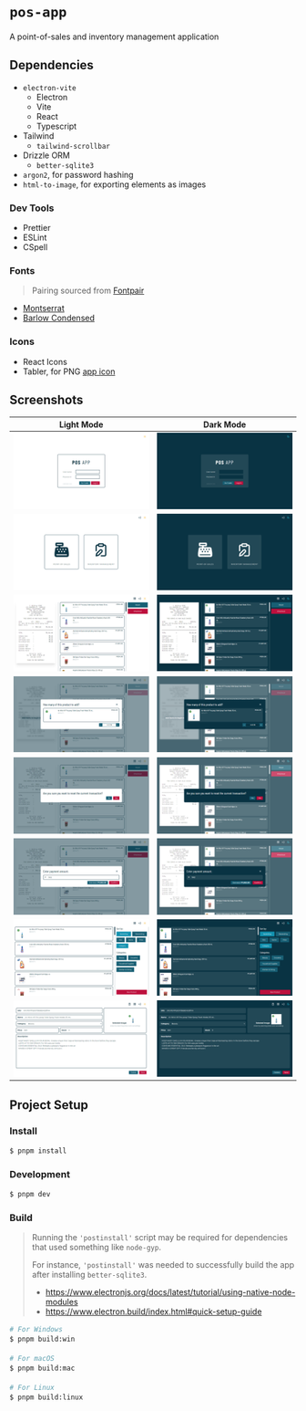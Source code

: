 # `pos-app`

A point-of-sales and inventory management application

## Dependencies

- `electron-vite`
  - Electron
  - Vite
  - React
  - Typescript
- Tailwind
  - `tailwind-scrollbar`
- Drizzle ORM
  - `better-sqlite3`
- `argon2`, for password hashing
- `html-to-image`, for exporting elements as images

### Dev Tools

- Prettier
- ESLint
- CSpell

### Fonts

> Pairing sourced from [Fontpair](https://www.fontpair.co/pairings/barlow-condensed-montserrat)

- [Montserrat](https://fonts.google.com/specimen/Montserrat)
- [Barlow Condensed](https://fonts.google.com/specimen/Barlow+Condensed)

### Icons

- React Icons
- Tabler, for PNG [app icon](https://tabler-icons.io/icon/currency-peso)

## Screenshots

|           Light Mode           |           Dark Mode           |
| :----------------------------: | :---------------------------: |
| ![](./screenshots/1-light.png) | ![](./screenshots/1-dark.png) |
| ![](./screenshots/2-light.png) | ![](./screenshots/2-dark.png) |
| ![](./screenshots/3-light.png) | ![](./screenshots/3-dark.png) |
| ![](./screenshots/4-light.png) | ![](./screenshots/4-dark.png) |
| ![](./screenshots/5-light.png) | ![](./screenshots/5-dark.png) |
| ![](./screenshots/6-light.png) | ![](./screenshots/6-dark.png) |
| ![](./screenshots/7-light.png) | ![](./screenshots/7-dark.png) |
| ![](./screenshots/8-light.png) | ![](./screenshots/8-dark.png) |

## Project Setup

### Install

```bash
$ pnpm install
```

### Development

```bash
$ pnpm dev
```

### Build

> Running the `'postinstall'` script may be required for dependencies that used something like `node-gyp`.
>
> For instance, `'postinstall'` was needed to successfully build the app after installing `better-sqlite3`.
>
> - https://www.electronjs.org/docs/latest/tutorial/using-native-node-modules
> - https://www.electron.build/index.html#quick-setup-guide

```bash
# For Windows
$ pnpm build:win

# For macOS
$ pnpm build:mac

# For Linux
$ pnpm build:linux
```
